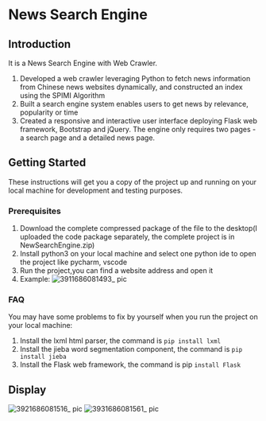 # News Search Engine
## Introduction
It is a News Search Engine with Web Crawler.
1. Developed a web crawler leveraging Python to fetch news information from Chinese news websites dynamically, and constructed an index using the SPIMI Algorithm
2. Built a search engine system enables users to get news by relevance, popularity or time
3. Created a responsive and interactive user interface deploying Flask web framework, Bootstrap and jQuery. The engine only requires two pages - a search page and a detailed news page.

## Getting Started
These instructions will get you a copy of the project up and running on your local machine for development and testing purposes. 
### Prerequisites
1. Download the complete compressed package of the file to the desktop(I uploaded the code package separately, the complete project is in NewSearchEngine.zip)
2. Install python3 on your local machine and select one python ide to open the project like pycharm, vscode
3. Run the project,you can find a website address and open it
4. Example:
![3911686081493_ pic](https://github.com/YanqiongMa/NewsSearchEngine/assets/122492329/867a7c69-ef7f-4056-9484-d36926605d55)

### FAQ
You may have some problems to fix by yourself when you run the project on your local machine:
1. Install the lxml html parser, the command is `pip install lxml`
2. Install the jieba word segmentation component, the command is `pip install jieba`
3. Install the Flask web framework, the command is pip `install Flask`

## Display
![3921686081516_ pic](https://github.com/YanqiongMa/NewsSearchEngine/assets/122492329/17492fc5-4799-40d7-b0da-626e67258305)
![3931686081561_ pic](https://github.com/YanqiongMa/NewsSearchEngine/assets/122492329/5177a156-3547-4844-bfdd-807e302fc02c)
